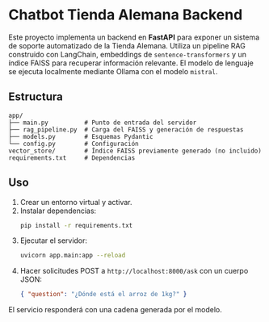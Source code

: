 # Chatbot Tienda Alemana Backend

Este proyecto implementa un backend en **FastAPI** para exponer un sistema de soporte automatizado de la Tienda Alemana. Utiliza un pipeline RAG construido con LangChain, embeddings de `sentence-transformers` y un índice FAISS para recuperar información relevante. El modelo de lenguaje se ejecuta localmente mediante Ollama con el modelo `mistral`.

## Estructura

```
app/
├── main.py          # Punto de entrada del servidor
├── rag_pipeline.py  # Carga del FAISS y generación de respuestas
├── models.py        # Esquemas Pydantic
└── config.py        # Configuración
vector_store/        # Índice FAISS previamente generado (no incluido)
requirements.txt     # Dependencias
```

## Uso

1. Crear un entorno virtual y activar.
2. Instalar dependencias:
   ```bash
   pip install -r requirements.txt
   ```
3. Ejecutar el servidor:
   ```bash
   uvicorn app.main:app --reload
   ```
4. Hacer solicitudes POST a `http://localhost:8000/ask` con un cuerpo JSON:
   ```json
   { "question": "¿Dónde está el arroz de 1kg?" }
   ```

El servicio responderá con una cadena generada por el modelo.
